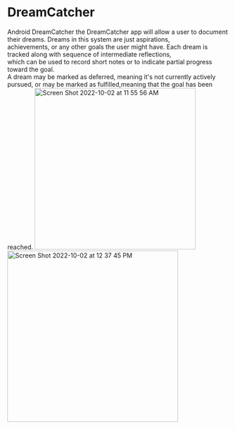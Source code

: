 # DreamCatcher
Android DreamCatcher
the DreamCatcher app will allow a user to document their dreams. Dreams in this system are just aspirations,  
achievements, or any other goals the user might have. Each dream is tracked along with sequence of intermediate reflections,     
which can be used to record short notes or to indicate partial progress toward the goal.  
A dream may be marked as deferred, meaning it's not currently actively pursued, or may be marked as fulfilled,meaning that the goal has been reached.
<img width="366" alt="Screen Shot 2022-10-02 at 11 55 56 AM" src="https://user-images.githubusercontent.com/57036320/193465487-a738632b-1695-4357-b1f0-8bdbf3a28b3d.png">
<img width="388" alt="Screen Shot 2022-10-02 at 12 37 45 PM" src="https://user-images.githubusercontent.com/57036320/193465581-4dbd047f-877d-463b-948c-1d0acf52827f.png">
